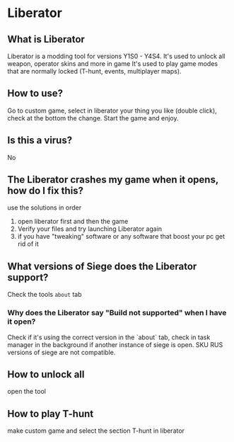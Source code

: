 # Liberator

## What is Liberator 

Liberator is a modding tool for versions Y1S0 - Y4S4. 
It's used to unlock all weapon, operator skins and more in game
It's used to play game modes that are normally locked (T-hunt, events, multiplayer maps).

## How to use?

Go to custom game, select in liberator your thing you like (double click), check at the bottom the change.
Start the game and enjoy.

## Is this a virus?

No

## The Liberator crashes my game when it opens, how do I fix this?

use the solutions in order

1. open liberator first and then the game
2. Verify your files and try launching Liberator again
3. if you have "tweaking" software or any software that boost your pc get rid of it

## What versions of Siege does the Liberator support?

Check the tools `about` tab

### Why does the Liberator say "Build not supported" when I have it open?

Check if it's using the correct version in the \`about\` tab, check in task manager in the background if another instance of siege is open. 
SKU RUS versions of siege are not compatible.

## How to unlock all

open the tool

## How to play T-hunt

make custom game and select the section T-hunt in liberator
